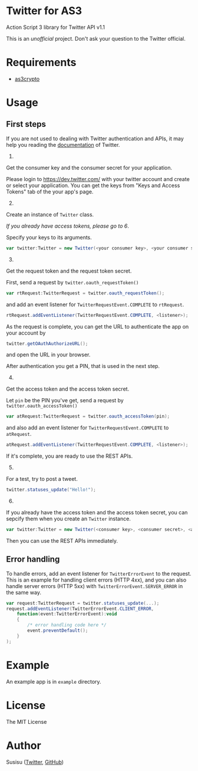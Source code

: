 Twitter for AS3
===============
Action Script 3 library for Twitter API v1.1

This is an *unofficial* project. Don't ask your question to the Twitter official.

# Requirements
* [as3crypto](http://code.google.com/p/as3crypto/)

# Usage
## First steps
If you are not used to dealing with Twitter authentication and APIs, it may help you reading the [documentation](https://dev.twitter.com/overview/documentation) of Twitter.

1.
Get the consumer key and the consumer secret for your application.

Please login to https://dev.twitter.com/ with your twitter account and create or select your application.
You can get the keys from "Keys and Access Tokens" tab of the your app's page.

2.
Create an instance of `Twitter` class.

*If you already have access tokens, please go to 6*.

Specify your keys to its arguments.
``` actionscript
var twitter:Twitter = new Twitter(<your consumer key>, <your consumer secret>);
```

3.
Get the request token and the request token secret.

First, send a request by `twitter.oauth_requestToken()`
``` actionscript
var rtRequest:TwitterRequest = twitter.oauth_requestToken();
```
and add an event listener for `TwitterRequestEvent.COMPLETE` to `rtRequest`.
``` actionscript
rtRequest.addEventListener(TwitterRequestEvent.COMPLETE, <listener>);
```

As the request is complete, you can get the URL to authenticate the app on your account by
``` actionscript
twitter.getOAuthAuthorizeURL();
```
and open the URL in your browser.

After authentication you get a PIN, that is used in the next step.

4.
Get the access token and the access token secret.

Let `pin` be the PIN you've get, send a request by `twitter.oauth_accessToken()`
``` actionscript
var atRequest:TwitterRequest = twitter.oauth_accessToken(pin);
```
and also add an event listener for `TwitterRequestEvent.COMPLETE` to `atRequest`.
``` actionscript
atRequest.addEventListener(TwitterRequestEvent.COMPLETE, <listener>);
```

If it's complete, you are ready to use the REST APIs.

5.
For a test, try to post a tweet.

``` actionscript
twitter.statuses_update("Hello!");
```

6.
If you already have the access token and the access token secret, you can sepcify them when you create an `Twitter` instance.
``` actionscript
var twitter:Twitter = new Twitter(<consumer key>, <consumer secret>, <access token>, <access token secret>);
```
Then you can use the REST APIs immediately.

## Error handling
To handle errors, add an event listener for `TwitterErrorEvent` to the request.
This is an example for handling client errors (HTTP 4xx), and you can also handle server errors (HTTP 5xx) with `TwitterErrorEvent.SERVER_ERROR` in the same way.
``` actionscript
var request:TwitterRequest = twitter.statuses_update(...);
request.addEventListener(TwitterErrorEvent.CLIENT_ERROR,
    function(event:TwitterErrorEvent):void
    {
        /* error handling code here */
        event.preventDefault();
    }
);
```

# Example
An example app is in `example` directory.

# License
The MIT License

# Author
Susisu ([Twitter](https://twitter.com/susisu2413), [GitHub](https://github.com/susisu))
